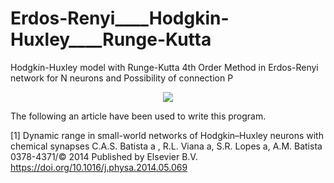 # Erdos-Renyi____Hodgkin-Huxley____Runge-Kutta
Hodgkin-Huxley model with Runge-Kutta 4th Order Method in Erdos-Renyi network for N neurons and Possibility of connection P





<p align="center">
 <img src="https://github.com/aliseif321/Erdos-Renyi____Hodgkin-Huxley____Runge-Kutta/blob/main/Independent%20neurons/Pictures/Adjacency%20matrix.png?raw=true" >
 </p>




The following an article have been used to write this program.

[1] Dynamic range in small-world networks of Hodgkin–Huxley neurons with chemical synapses 
C.A.S. Batista a , R.L. Viana a, S.R. Lopes a, A.M. Batista
0378-4371/© 2014 Published by Elsevier B.V. https://doi.org/10.1016/j.physa.2014.05.069


